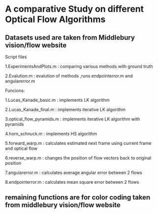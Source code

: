 # A comparative Study on different Optical Flow Algorithms
## Datasets used are taken from Middlebury vision/flow website
Script files

1.ExperimentsAndPlots.m : comparing various methods with ground truth

2.Evalution.m : evalution of methods ,runs endpointerror.m and angularerror.m


Funcions:

1.Lucas_Kanade_basic.m : implements LK algorithm

2.Lucas_Kanade_final.m : implements iterative LK algorithm

3.optical_flow_pyramids.m : implements iterative LK algorithm with pyramids

4.horn_schnuck.m : implements HS algorithm

5.forward_warp.m : calculates estimated next frame using current frame and optical flow 

6.reverse_warp.m : changes the position of flow vectors back to original position

7.angularerror.m : calculates average angular error between 2 flows

8.endpointerror.m : calculates mean square error between 2 flows

## remaining functions are for color coding taken from middlebury vision/flow website
